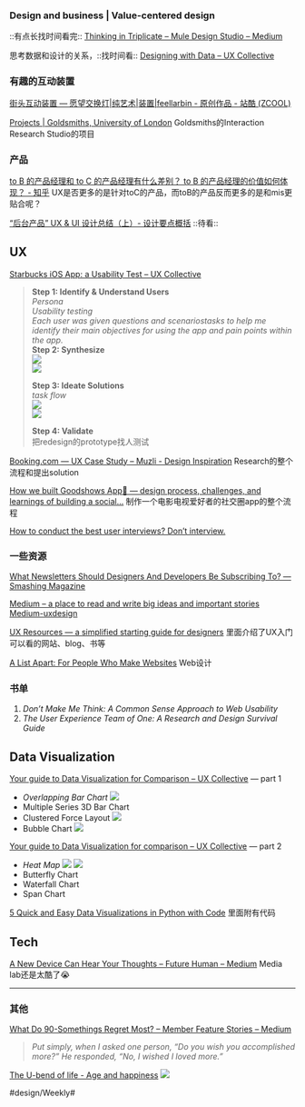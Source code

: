### Design and business | Value-centered design
::有点长找时间看完::
[Thinking in Triplicate – Mule Design Studio – Medium](https://medium.com/mule-design/a-three-part-plan-to-save-the-world-98653a20a12f?ref=uxdesignweekly)

思考数据和设计的关系，::找时间看::
[Designing with Data – UX Collective](https://uxdesign.cc/designing-with-data-ed721ffa008e)

### 有趣的互动装置
[街头互动装置 — 愿望交换灯|纯艺术|装置|feellarbin        - 原创作品 - 站酷 (ZCOOL)](https://www.zcool.com.cn/work/ZMjU1MzAwMjQ=.html)

[Projects | Goldsmiths, University of London](https://www.gold.ac.uk/interaction/projects/)
Goldsmiths的Interaction Research Studio的项目

### 产品
[to B 的产品经理和 to C 的产品经理有什么差别？ to B 的产品经理的价值如何体现？ - 知乎](https://www.zhihu.com/question/26605234/answer/36718235)
UX是否更多的是针对toC的产品，而toB的产品反而更多的是和mis更贴合呢？

[“后台产品” UX & UI 设计总结（上）- 设计要点概括](https://zhuanlan.zhihu.com/p/28787738) ::待看::

## UX
[Starbucks iOS App: a Usability Test – UX Collective](https://uxdesign.cc/a-usability-test-on-the-starbucks-ios-app-2b6fb1cb8241) 
> **Step 1: Identify & Understand Users**  
> _Persona_  
> _Usability testing_  
> _Each user was given questions and scenariostasks to help me identify their main objectives for using the app and pain points within the app._  
> **Step 2: Synthesize**  
> ![](Week%201/3C45489C-C47F-482D-A51C-1F813F9FAF12.png)  
> ![](Week%201/3ADA404E-0FDA-414C-85D3-9CBA109CF5F2.png)  
>   
> **Step 3: Ideate Solutions**  
> _task flow_  
> ![](Week%201/34EAB1B6-4530-432C-96B4-BB2B286510A0.png)  
> ![](Week%201/BE1965F6-6B3B-49E5-94B3-FDE22B680503.png)  
>   
> **Step 4: Validate**  
> 把redesign的prototype找人测试  

[Booking.com — UX Case Study – Muzli - Design Inspiration](https://medium.muz.li/booking-com-ux-case-study-7ffb39e54791)
Research的整个流程和提出solution

[How we built Goodshows App🍿 — design process, challenges, and learnings of building a social…](https://uxdesign.cc/how-we-built-goodshows-app-design-process-challenges-and-the-learnings-of-building-a-social-24325d9afb04)
制作一个电影电视爱好者的社交圈app的整个流程


[How to conduct the best user interviews? Don’t interview.](https://uxdesign.cc/how-to-conduct-the-best-user-interviews-dont-interview-e60d686938a8)




### 一些资源
[What Newsletters Should Designers And Developers Be Subscribing To? — Smashing Magazine](https://www.smashingmagazine.com/2018/06/newsletters-for-designers-and-developers/#the-favorites)

[Medium – a place to read and write big ideas and important stories](https://medium.com)
[Medium-uxdesign](https://uxdesign.cc)

[UX Resources — a simplified starting guide for designers](https://uxresources.design)
里面介绍了UX入门可以看的网站、blog、书等

[A List Apart: For People Who Make Websites](https://alistapart.com) Web设计

### 书单
1. _Don’t Make Me Think: A Common Sense Approach to Web Usability_
2. _The User Experience Team of One: A Research and Design Survival Guide_

## Data Visualization
[Your guide to Data Visualization for Comparison – UX Collective](https://uxdesign.cc/guide-to-data-visualization-comparison-part-1-678382ceef00) — part 1
* _Overlapping Bar Chart_
![](Week%201/9A35613A-1199-455C-AAD3-FEA4E84FCF23.png)
* Multiple Series 3D Bar Chart
* Clustered Force Layout
![](Week%201/A8E38BEA-DFA8-4AAD-9B3D-98B5795A1998.png)
* Bubble Chart
![](Week%201/525A038C-E23D-493B-A1BE-861EA5F862DE.png)

[Your guide to Data Visualization for comparison – UX Collective](https://uxdesign.cc/a-guide-to-data-visualization-comparison-part-2-80b99b91e461) — part 2 
* _Heat Map_
![](Week%201/93254196-6DAF-4CBB-9FE7-7EA4AF776D40.png)
![](Week%201/EFE3A871-A218-4F09-89DA-207FBDA077E2.png)
* Butterfly Chart
* Waterfall Chart
* Span Chart

[5 Quick and Easy Data Visualizations in Python with Code](https://towardsdatascience.com/5-quick-and-easy-data-visualizations-in-python-with-code-a2284bae952f)
里面附有代码

## Tech
[A New Device Can Hear Your Thoughts – Future Human – Medium](https://medium.com/s/futurehuman/a-new-device-can-hear-your-thoughts-bab96fe01c9a)
Media lab还是太酷了😭

- - - -
### 其他
[What Do 90-Somethings Regret Most? – Member Feature Stories – Medium](https://medium.com/s/story/what-its-like-to-be-90-something-368780082573)
> _Put simply, when I asked one person, “Do you wish you accomplished more?” He responded, “No, I wished I loved more.”_  

[The U-bend of life - Age and happiness](https://www.economist.com/christmas-specials/2010/12/16/the-u-bend-of-life)
![](Week%201/66A07920-9201-4150-9BAD-05CAE4352A6F.png)




#design/Weekly#